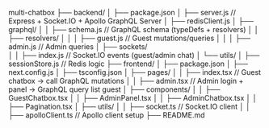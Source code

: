multi-chatbox
├── backend/
│   ├── package.json
│   ├── server.js                      // Express + Socket.IO + Apollo GraphQL Server
│   ├── redisClient.js
│   ├── graphql/
│   │   ├── schema.js                  // GraphQL schema (typeDefs + resolvers)
│   │   ├── resolvers/
│   │   │   ├── guest.js               // Guest mutations/queries
│   │   │   ├── admin.js               // Admin queries
│   ├── sockets/            
│   │   ├── index.js                   // Socket.IO events (guest/admin chat)
│   └── utils/
│       ├── sessionStore.js            // Redis logic
├── frontend/
│   ├── package.json
│   ├── next.config.js
│   ├── tsconfig.json
│   ├── pages/
│   │   ├── index.tsx                  // Guest chatbox → call GraphQL mutations
│   │   ├── admin.tsx                  // Admin login + panel → GraphQL query list guest
│   ├── components/
│   │   ├── GuestChatbox.tsx
│   │   ├── AdminPanel.tsx
│   │   ├── AdminChatbox.tsx
│   │   ├── Pagination.tsx
│   ├── utils/
│   │   ├── socket.ts                  // Socket.IO client
│   │   ├── apolloClient.ts            // Apollo client setup
├── README.md
